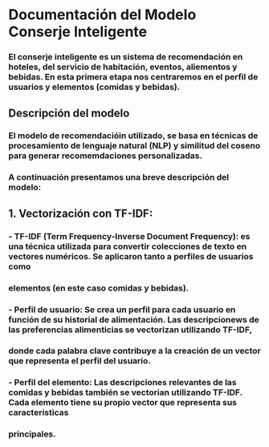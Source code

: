 # Documentación del Modelo Conserje Inteligente
### El conserje inteligente es un sistema de recomendación en hoteles, del servicio de habitación, eventos, aliementos y bebidas. En esta primera etapa nos centraremos en el perfil de usuarios y elementos (comidas y bebidas).

## Descripción del modelo
### El modelo de recomendacióin utilizado, se basa en técnicas de procesamiento de lenguaje natural (NLP) y similitud del coseno para generar recomemdaciones personalizadas. 
### A continuación presentamos una breve descripción del modelo:
## 1. Vectorización con TF-IDF:
### **- TF-IDF (Term Frequency-Inverse Document Frequency):** es una técnica utilizada para convertir colecciones de texto en vectores numéricos. Se aplicaron tanto a perfiles de usuarios como 
### elementos (en este caso comidas y bebidas).
### **- Perfil de usuario:** Se crea un perfil para cada usuario en función de su historial de alimentación. Las descripcionews de las preferencias alimenticias se vectorizan utilizando TF-IDF,
### donde cada  palabra clave contribuye a la creación de un vector que representa el  perfil del usuario.
### **- Perfil del elemento:** Las descripciones  relevantes de las comidas y bebidas también se vectorian utilizando TF-IDF.  Cada elemento tiene su propio vector que representa sus caracteristicas
### principales.
